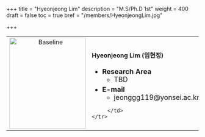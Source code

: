 +++
title = "Hyeonjeong Lim"
description = "M.S/Ph.D 1st"
weight = 400
draft = false
toc = true
bref = "/members/HyeonjeongLim.jpg"

+++

<table>
    <tr>
       <td width="280" align="center" valign="top">
          <img alt="Baseline" width="200px" height="240" src="/members/HyeonjeongLim.jpg">
       </td>
       <td>
            <h4>Hyeonjeong Lim (임현정)</h4>
            <ul class="member_info">
                <li style="font-size: 18px"><b>Research Area</b>
                    <ul class="interest">
                        <li style="margin-bottom: 5px">TBD</li>
                    </ul>
                </li>
                <li style="font-size: 18px"><b>E-mail</b>
                    <ul>
                        <li style="margin-bottom: 5px">jeonggg119@yonsei.ac.kr</li>
                    </ul>
                </li>
            </ul>


         </td>
    </tr>
</table>